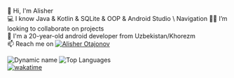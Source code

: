👋 Hi, I'm Alisher \
💻 I know Java & Kotlin & SQLite & OOP & Android Studio \ Navigation
👨‍💻 I’m looking to collaborate on projects \
💬 I'm a 20-year-old android developer from Uzbekistan/Khorezm \
📫 Reach me on [![Alisher Otajonov](https://img.shields.io/badge/alisherotajonov866-30302f?style=flat&logo=telegram)](https://t.me/Otajonov_Alisher) 


![Dynamic name](https://github-readme-stats.vercel.app/api?username=alisherotajonov866&show_icons=true&theme=radical) 
![Top Languages](https://github-readme-stats.vercel.app/api/top-langs/?username=alisherotajonov866&layout=compact&theme=radical) \
[![wakatime](https://wakatime.com/badge/user/3e19ad0f-9cc9-4958-8ed2-c613e3a8e9ed.svg)](https://wakatime.com/@3e19ad0f-9cc9-4958-8ed2-c613e3a8e9ed)
